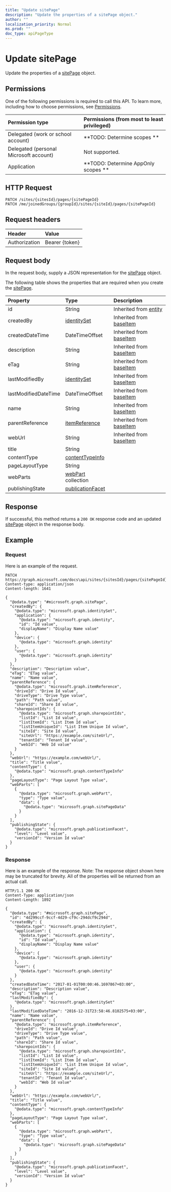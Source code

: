 ```yaml
---
title: "Update sitePage"
description: "Update the properties of a sitePage object."
author: ""
localization_priority: Normal
ms.prod: ""
doc_type: apiPageType
---
```


# Update sitePage

Update the properties of a [sitePage](../resources/sitepage.md) object.

## Permissions
One of the following permissions is required to call this API. To learn more, including how to choose permissions, see [Permissions](/concepts/permissions-reference.md).

|Permission type|Permissions (from most to least privileged)|
|:---|:---|
|Delegated (work or school account)|**TODO: Determine scopes **|
|Delegated (personal Microsoft account)|Not supported.|
|Application|**TODO: Determine AppOnly scopes **|

## HTTP Request
<!-- {
  "blockType": "ignored"
}
-->
``` http
PATCH /sites/{sitesId}/pages/{sitePageId}
PATCH /me/joinedGroups/{groupId}/sites/{siteId}/pages/{sitePageId}
```

## Request headers
|Header|Value|
|:---|:---|
|Authorization|Bearer {token}|

## Request body
In the request body, supply a JSON representation for the [sitePage](../resources/sitePage.md) object.

The following table shows the properties that are required when you create the [sitePage](../resources/sitepage.md).

|Property|Type|Description|
|:---|:---|:---|
|id|String| Inherited from [entity](../resources/entity.md)|
|createdBy|[identitySet](../resources/identitySet.md)| Inherited from [baseItem](../resources/baseItem.md)|
|createdDateTime|DateTimeOffset| Inherited from [baseItem](../resources/baseItem.md)|
|description|String| Inherited from [baseItem](../resources/baseItem.md)|
|eTag|String| Inherited from [baseItem](../resources/baseItem.md)|
|lastModifiedBy|[identitySet](../resources/identitySet.md)| Inherited from [baseItem](../resources/baseItem.md)|
|lastModifiedDateTime|DateTimeOffset| Inherited from [baseItem](../resources/baseItem.md)|
|name|String| Inherited from [baseItem](../resources/baseItem.md)|
|parentReference|[itemReference](../resources/itemReference.md)| Inherited from [baseItem](../resources/baseItem.md)|
|webUrl|String| Inherited from [baseItem](../resources/baseItem.md)|
|title|String||
|contentType|[contentTypeInfo](../resources/contentTypeInfo.md)||
|pageLayoutType|String||
|webParts|[webPart](../resources/webPart.md) collection||
|publishingState|[publicationFacet](../resources/publicationFacet.md)||



## Response
If successful, this method returns a `200 OK` response code and an updated [sitePage](../resources/sitepage.md) object in the response body.

## Example

### Request
Here is an example of the request.
<!-- {
  "blockType": "request",
  "name": "update_sitepage"
}
-->
``` http
PATCH https://graph.microsoft.com/docs\api/sites/{sitesId}/pages/{sitePageId}
Content-type: application/json
Content-length: 1641

{
  "@odata.type": "#microsoft.graph.sitePage",
  "createdBy": {
    "@odata.type": "microsoft.graph.identitySet",
    "application": {
      "@odata.type": "microsoft.graph.identity",
      "id": "Id value",
      "displayName": "Display Name value"
    },
    "device": {
      "@odata.type": "microsoft.graph.identity"
    },
    "user": {
      "@odata.type": "microsoft.graph.identity"
    }
  },
  "description": "Description value",
  "eTag": "ETag value",
  "name": "Name value",
  "parentReference": {
    "@odata.type": "microsoft.graph.itemReference",
    "driveId": "Drive Id value",
    "driveType": "Drive Type value",
    "path": "Path value",
    "shareId": "Share Id value",
    "sharepointIds": {
      "@odata.type": "microsoft.graph.sharepointIds",
      "listId": "List Id value",
      "listItemId": "List Item Id value",
      "listItemUniqueId": "List Item Unique Id value",
      "siteId": "Site Id value",
      "siteUrl": "https://example.com/siteUrl/",
      "tenantId": "Tenant Id value",
      "webId": "Web Id value"
    }
  },
  "webUrl": "https://example.com/webUrl/",
  "title": "Title value",
  "contentType": {
    "@odata.type": "microsoft.graph.contentTypeInfo"
  },
  "pageLayoutType": "Page Layout Type value",
  "webParts": [
    {
      "@odata.type": "microsoft.graph.webPart",
      "type": "Type value",
      "data": {
        "@odata.type": "microsoft.graph.sitePageData"
      }
    }
  ],
  "publishingState": {
    "@odata.type": "microsoft.graph.publicationFacet",
    "level": "Level value",
    "versionId": "Version Id value"
  }
}
```

### Response
Here is an example of the response. Note: The response object shown here may be truncated for brevity. All of the properties will be returned from an actual call.
<!-- {
  "blockType": "response",
  "truncated": true
}
-->
``` http
HTTP/1.1 200 OK
Content-Type: application/json
Content-Length: 1892

{
  "@odata.type": "#microsoft.graph.sitePage",
  "id": "4d299ccf-9ccf-4d29-cf9c-294dcf9c294d",
  "createdBy": {
    "@odata.type": "microsoft.graph.identitySet",
    "application": {
      "@odata.type": "microsoft.graph.identity",
      "id": "Id value",
      "displayName": "Display Name value"
    },
    "device": {
      "@odata.type": "microsoft.graph.identity"
    },
    "user": {
      "@odata.type": "microsoft.graph.identity"
    }
  },
  "createdDateTime": "2017-01-01T00:00:46.1697867+03:00",
  "description": "Description value",
  "eTag": "ETag value",
  "lastModifiedBy": {
    "@odata.type": "microsoft.graph.identitySet"
  },
  "lastModifiedDateTime": "2016-12-31T23:58:46.8102575+03:00",
  "name": "Name value",
  "parentReference": {
    "@odata.type": "microsoft.graph.itemReference",
    "driveId": "Drive Id value",
    "driveType": "Drive Type value",
    "path": "Path value",
    "shareId": "Share Id value",
    "sharepointIds": {
      "@odata.type": "microsoft.graph.sharepointIds",
      "listId": "List Id value",
      "listItemId": "List Item Id value",
      "listItemUniqueId": "List Item Unique Id value",
      "siteId": "Site Id value",
      "siteUrl": "https://example.com/siteUrl/",
      "tenantId": "Tenant Id value",
      "webId": "Web Id value"
    }
  },
  "webUrl": "https://example.com/webUrl/",
  "title": "Title value",
  "contentType": {
    "@odata.type": "microsoft.graph.contentTypeInfo"
  },
  "pageLayoutType": "Page Layout Type value",
  "webParts": [
    {
      "@odata.type": "microsoft.graph.webPart",
      "type": "Type value",
      "data": {
        "@odata.type": "microsoft.graph.sitePageData"
      }
    }
  ],
  "publishingState": {
    "@odata.type": "microsoft.graph.publicationFacet",
    "level": "Level value",
    "versionId": "Version Id value"
  }
}
```

